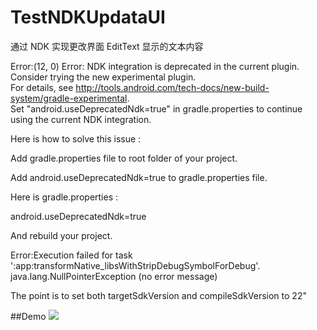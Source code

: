 # TestNDKUpdataUI
通过 NDK 实现更改界面 EditText 显示的文本内容

Error:(12, 0) Error: NDK integration is deprecated in the current plugin.  
Consider trying the new experimental plugin.  
For details, see http://tools.android.com/tech-docs/new-build-system/gradle-experimental.  
Set "android.useDeprecatedNdk=true" in gradle.properties to continue using the current NDK integration.

Here is how to solve this issue :

Add gradle.properties file to root folder of your project.

Add android.useDeprecatedNdk=true to gradle.properties file.

Here is gradle.properties :

android.useDeprecatedNdk=true

And rebuild your project.

Error:Execution failed for task ':app:transformNative_libsWithStripDebugSymbolForDebug'. 
java.lang.NullPointerException (no error message)

The point is to set both targetSdkVersion and compileSdkVersion to 22"

##Demo
![](https://github.com/wzhnsc/TestNDKUpdataUI/blob/master/gif/show.gif)
